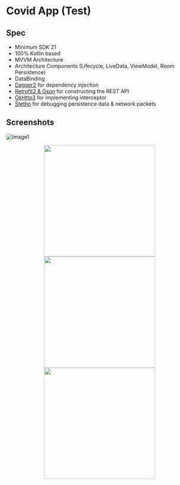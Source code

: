 # Covid App (Test)

## Spec
- Minimum SDK 21
- 100% Kotlin based
- MVVM Architecture
- Architecture Components (Lifecycle, LiveData, ViewModel, Room Persistence)
- DataBinding
- [Dagger2](https://github.com/google/dagger) for dependency injection
- [Retrofit2 & Gson](https://github.com/square/retrofit) for constructing the REST API
- [OkHttp3](https://github.com/square/okhttp) for implementing interceptor
- [Stetho](https://github.com/facebook/stetho) for debugging persistence data & network packets

## Screenshots
![Image1](https://github.com/shaikh7862/covid-app/blob/master/Image1.jpeg)

<p align="center">
  <img src="https://github.com/shaikh7862/covid-app/blob/master/Image1.jpeg" width="300">
  <img src="https://github.com/shaikh7862/covid-app/blob/master/Image2.jpeg" width="300">
  <img src="https://github.com/shaikh7862/covid-app/blob/master/Image3.jpeg" width="300">
</p>
